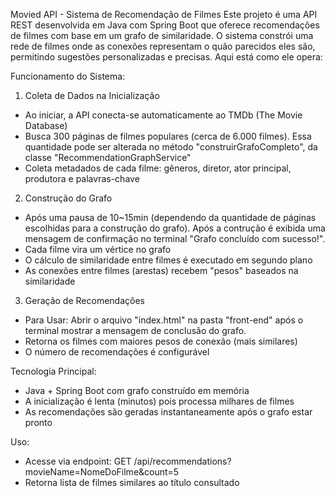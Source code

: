 Movied API - Sistema de Recomendação de Filmes
Este projeto é uma API REST desenvolvida em Java com Spring Boot que oferece recomendações de filmes com base em um grafo de similaridade. O sistema constrói uma rede de filmes onde as conexões representam o quão parecidos eles são, permitindo sugestões personalizadas e precisas. Aqui está como ele opera:

Funcionamento do Sistema:

1. Coleta de Dados na Inicialização
- Ao iniciar, a API conecta-se automaticamente ao TMDb (The Movie Database)
- Busca 300 páginas de filmes populares (cerca de 6.000 filmes). Essa quantidade pode ser alterada no método "construirGrafoCompleto", da classe "RecommendationGraphService"
- Coleta metadados de cada filme: gêneros, diretor, ator principal, produtora e palavras-chave

2. Construção do Grafo
- Após uma pausa de 10~15min (dependendo da quantidade de páginas escolhidas para a construção do grafo). Após a contrução é exibida uma mensagem de confirmação no terminal "Grafo concluído com sucesso!".
- Cada filme vira um vértice no grafo
- O cálculo de similaridade entre filmes é executado em segundo plano
- As conexões entre filmes (arestas) recebem "pesos" baseados na similaridade

3. Geração de Recomendações
- Para Usar: Abrir o arquivo "index.html" na pasta "front-end" após o terminal mostrar a mensagem de conclusão do grafo.
- Retorna os filmes com maiores pesos de conexão (mais similares)
- O número de recomendações é configurável

Tecnologia Principal:
- Java + Spring Boot com grafo construído em memória
- A inicialização é lenta (minutos) pois processa milhares de filmes
- As recomendações são geradas instantaneamente após o grafo estar pronto

Uso:
- Acesse via endpoint: GET /api/recommendations?movieName=NomeDoFilme&count=5
- Retorna lista de filmes similares ao título consultado
